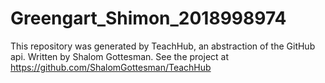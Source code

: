 # Greengart_Shimon_2018998974
This repository was generated by TeachHub, an abstraction of the GitHub api. Written by Shalom Gottesman. See the project at https://github.com/ShalomGottesman/TeachHub
